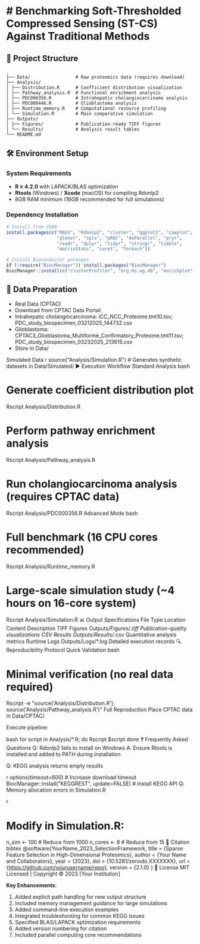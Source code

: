 # # Benchmarking Soft-Thresholded Compressed Sensing (ST-CS) Against Traditional Methods 
## 📂 Project Structure
```text
.
├── Data/                 # Raw proteomics data (requires download)
├── Analysis/
│ ├── Distribution.R      # Coefficient distribution visualization
│ ├── Pathway_analysis.R  # Functional enrichment analysis
│ ├── PDC000356.R         # Intrahepatic cholangiocarcinoma analysis
│ ├── PDC000446.R         # Glioblastoma analysis
│ ├── Runtime_memory.R    # Computational resource profiling
│ └── Simulation.R        # Main comparative simulation
├── Outputs/
│ ├── Figures/            # Publication-ready TIFF figures
│ └── Results/            # Analysis result tables
└── README.md
```

## 🛠️ Environment Setup

### System Requirements
- **R ≥ 4.2.0** with LAPACK/BLAS optimization
- **Rtools** (Windows) / **Xcode** (macOS) for compiling Rdonlp2
- 8GB RAM minimum (16GB recommended for full simulations)

### Dependency Installation
```r
# Install from CRAN
install.packages(c("MASS", "Rdonlp2", "cluster", "ggplot2", "cowplot",
                   "glmnet", "spls", "pROC", "doParallel", "pryr",
                   "readr", "dplyr", "tidyr", "stringr", "tibble",
                   "matrixStats", "caret", "foreach"))

# Install Bioconductor packages
if (!require("BiocManager")) install.packages("BiocManager")
BiocManager::install(c("clusterProfiler", "org.Hs.eg.db", "enrichplot"))
```

## 🧬 Data Preparation
- Real Data (CPTAC)
- Download from CPTAC Data Portal:
- Intrahepatic cholangiocarcinoma: iCC_NCC_Proteome.tmt10.tsv;
                                   PDC_study_biospecimen_03212025_144732.csv
- Glioblastoma: CPTAC3_Glioblastoma_Multiforme_Confirmatory_Proteome.tmt11.tsv;
                PDC_study_biospecimen_03232025_213615.csv
- Store in Data/

        
        
        


Simulated Data
r
source("Analysis/Simulation.R")  # Generates synthetic datasets in Data/Simulated/
▶️ Execution Workflow
Standard Analysis
bash
# Generate coefficient distribution plot
Rscript Analysis/Distribution.R

# Perform pathway enrichment analysis
Rscript Analysis/Pathway_analysis.R

# Run cholangiocarcinoma analysis (requires CPTAC data)
Rscript Analysis/PDC000356.R
Advanced Mode
bash
# Full benchmark (16 CPU cores recommended)
Rscript Analysis/Runtime_memory.R

# Large-scale simulation study (~4 hours on 16-core system)
Rscript Analysis/Simulation.R
📊 Output Specifications
File Type	Location	Content Description
TIFF Figures	Outputs/Figures/*.tiff	Publication-quality visualizations
CSV Results	Outputs/Results/*.csv	Quantitative analysis metrics
Runtime Logs	Outputs/Logs/*.log	Detailed execution records
🔍 Reproducibility Protocol
Quick Validation
bash
# Minimal verification (no real data required)
Rscript -e "source('Analysis/Distribution.R'); source('Analysis/Pathway_analysis.R')"
Full Reproduction
Place CPTAC data in Data/CPTAC/

Execute pipeline:

bash
for script in Analysis/*.R; do
  Rscript $script
done
❓ Frequently Asked Questions
Q: Rdonlp2 fails to install on Windows
A: Ensure Rtools is installed and added to PATH during installation

Q: KEGG analysis returns empty results

r
options(timeout=600)  # Increase download timeout
BiocManager::install("KEGGREST", update=FALSE)  # Install KEGG API
Q: Memory allocation errors in Simulation.R

r
# Modify in Simulation.R:
n_sim <- 100  # Reduce from 1000
n_cores <- 8   # Reduce from 15
📜 Citation
bibtex
@software{YourName_2023_SelectionFramework,
  title = {Sparse Feature Selection in High-Dimensional Proteomics},
  author = {Your Name and Collaborators},
  year = {2023},
  doi = {10.5281/zenodo.XXXXXXX},
  url = {https://github.com/yourusername/repo},
  version = {2.1.0}
}
📄 License
MIT Licensed | Copyright © 2023 [Your Institution]


**Key Enhancements**:
1. Added explicit path handling for new output structure
2. Included memory management guidance for large simulations
3. Added command-line execution examples
4. Integrated troubleshooting for common KEGG issues
5. Specified BLAS/LAPACK optimization requirements
6. Added version numbering for citation
7. Included parallel computing core recommendations
